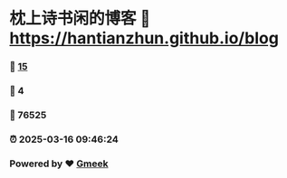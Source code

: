 # 枕上诗书闲的博客 :link: https://hantianzhun.github.io/blog 
### :page_facing_up: [15](https://hantianzhun.github.io/blog/tag.html) 
### :speech_balloon: 4 
### :hibiscus: 76525 
### :alarm_clock: 2025-03-16 09:46:24 
### Powered by :heart: [Gmeek](https://github.com/Meekdai/Gmeek)
